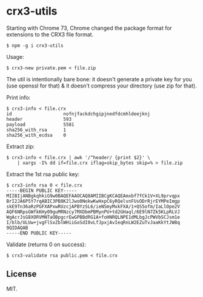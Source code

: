 # crx3-utils

Starting with Chrome 73, Chrome changed the package format for
extensions to the CRX3 file format.

    $ npm -g i crx3-utils

Usage:

    $ crx3-new private.pem < file.zip

The util is intentionally bare bone: it doesn't generate a private key
for you (use openssl for that) & it doesn't compress your directory
(use zip for that).

Print info:

~~~
$ crx3-info < file.crx
id                   nofnjfackdchgipjnedfdcmhldeejknj
header               593
payload              5581
sha256_with_rsa      1
sha256_with_ecdsa    0
~~~

Extract zip:

~~~
$ crx3-info < file.crx | awk '/^header/ {print $2}' \
    | xargs -I% dd if=file.crx iflag=skip_bytes skip=% > file.zip
~~~

Extract the 1st rsa public key:

~~~
$ crx3-info rsa 0 < file.crx
-----BEGIN PUBLIC KEY-----
MIIBIjANBgkqhkiG9w0BAQEFAAOCAQ8AMIIBCgKCAQEAmxbf7fCk1V+XL9prvqpx
BrI2JA6P5Y7rqABIC3PB8K2lJwo0NokwKwHxpC6yRQelvnFUsODrRjrEYMPeImgp
skE9Tn36aRzPGFXAPxwRUzcjAPBYzSL6/ieNSmyMxkFXA/1+QS5ofm/IaLlOpe2V
AQF6NRpsGWfkKHy09guMRNzcy7MXDbmPBMynPU+td2GHaql/6E9lN7Zk5KLpRLVJ
WgAcrJsG8XORVMNTaOBpgcrEwGPBBdRG1A+foHNRQLNPE1dMLbgJcPWVbSCJsm1e
I/blb/ULUw+jvgFlSxZblWHiiGoSdI0vLfJpxjAvIeqRnLW2EZuTvJaaKkYtJW8q
9QIDAQAB
-----END PUBLIC KEY-----
~~~

Validate (returns 0 on success):

    $ crx3-validate rsa public.pem < file.crx

## License

MIT.
